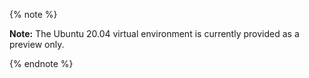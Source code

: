 {% note %}

**Note:** The Ubuntu 20.04 virtual environment is currently provided as a preview only.

{% endnote %}
